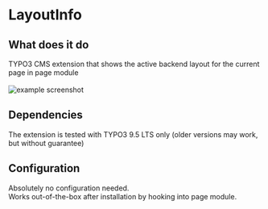 # LayoutInfo

## What does it do
TYPO3 CMS extension that shows the active backend layout for the current page in page module\
\
![example screenshot](https://raw.githubusercontent.com/kiefer79/layoutinfo/master/example.png)

## Dependencies
The extension is tested with TYPO3 9.5 LTS only (older versions may work, but without guarantee)

## Configuration
Absolutely no configuration needed.\
Works out-of-the-box after installation by hooking into page module.
